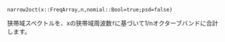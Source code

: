 ```
narrow2oct(x::FreqArray,n,nomial::Bool=true;psd=false)
```

狭帯域スペクトルを、xの狭帯域周波数`f`に基づいて1/nオクターブバンドに合計します。
